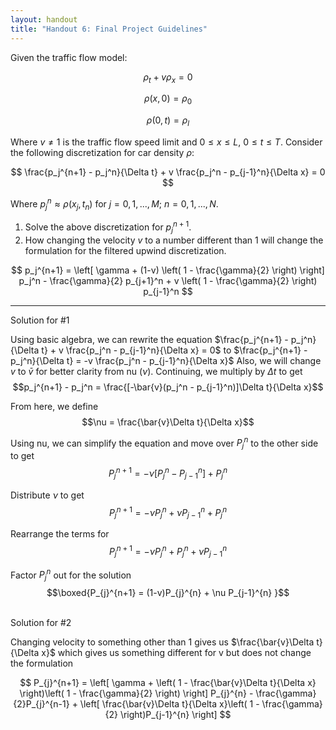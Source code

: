 ```yaml
---
layout: handout
title: "Handout 6: Final Project Guidelines"
---
```


Given the traffic flow model:

$$
\rho_t + v \rho_x = 0
$$

$$
\rho(x,0) = \rho_0
$$

$$
\rho(0,t) = \rho_l
$$

Where $v \neq 1$ is the traffic flow speed limit and $0 \leq x \leq L$, $0 \leq t \leq T$. Consider the following discretization for car density $\rho$:

$$
\frac{p_j^{n+1} - p_j^n}{\Delta t} + v \frac{p_j^n - p_{j-1}^n}{\Delta x} = 0
$$

Where $p_j^n \approx \rho(x_j, t_n)$ for $j = 0,1, ..., M$; $n = 0,1, ..., N$.

1. Solve the above discretization for $p_j^{n+1}$.
2. How changing the velocity $v$ to a number different than 1 will change the formulation for the filtered upwind discretization.

$$
p_j^{n+1} = \left[ \gamma + (1-v) \left( 1 - \frac{\gamma}{2} \right) \right] p_j^n - \frac{\gamma}{2} p_{j+1}^n + v \left( 1 - \frac{\gamma}{2} \right) p_{j-1}^n
$$
___
Solution for #1

Using basic algebra, we can rewrite the equation $\frac{p_j^{n+1} - p_j^n}{\Delta t} + v \frac{p_j^n - p_{j-1}^n}{\Delta x} = 0$ to 
$\frac{p_j^{n+1} - p_j^n}{\Delta t} = -v \frac{p_j^n - p_{j-1}^n}{\Delta x}$ 
Also, we will change $v$ to $\bar{v}$ for better clarity from nu ($\nu$). Continuing, we multiply by $\Delta t$ to get $$p_j^{n+1} - p_j^n = \frac{[-\bar{v}(p_j^n - p_{j-1}^n)]\Delta t}{\Delta x}$$

From here, we define $$\nu = \frac{\bar{v}\Delta t}{\Delta x}$$

Using nu, we can simplify the equation and move over $P_{j}^n$ to the other side to get 
$$P_{j}^{n+1} = -\nu[P_{j}^{n}-P_{j-1}^{n}] + P_{j}^{n}$$

Distribute $\nu$ to get 
$$P_{j}^{n+1} = -\nu P_{j}^{n} + \nu P_{j-1}^{n} + P_{j}^{n}$$

Rearrange the terms for 
$$P_{j}^{n+1} = -\nu P_{j}^{n}+ P_{j}^{n} + \nu P_{j-1}^{n}$$

Factor $P_{j}^{n}$ out for the solution 
$$\boxed{P_{j}^{n+1} = (1-v)P_{j}^{n} + \nu P_{j-1}^{n} }$$

<br>
Solution for #2

Changing velocity to something other than 1 gives us $\frac{\bar{v}\Delta t}{\Delta x}$ which gives us something different for v but does not change the formulation

$$
P_{j}^{n+1} = \left[ \gamma + \left( 1 - \frac{\bar{v}\Delta t}{\Delta x} \right)\left( 1 - \frac{\gamma}{2} \right) \right] P_{j}^{n} - \frac{\gamma}{2}P_{j}^{n-1} + \left[ \frac{\bar{v}\Delta t}{\Delta x}\left( 1 - \frac{\gamma}{2} \right)P_{j-1}^{n} \right]
$$

